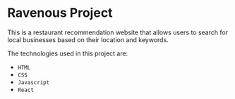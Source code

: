 # Ravenous Project

This is a restaurant recommendation website that allows users to search for local businesses based on their location and keywords.

The technologies used in this project are:
- `HTML`
- `CSS`
- `Javascript`
- `React`
